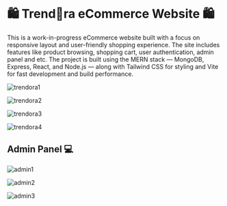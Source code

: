 # 🛍️ Trend🍊ra eCommerce Website 🛍️
This is a work-in-progress eCommerce website built with a focus on responsive layout and user-friendly shopping experience. 
The site includes features like product browsing, shopping cart, user authentication, admin panel and etc. The project is built using the MERN stack — 
MongoDB, Express, React, and Node.js — along with Tailwind CSS for 
styling and Vite for fast development and build performance.

![trendora1](https://github.com/user-attachments/assets/bdd6e776-2206-4b74-af9a-c635c46f831d)

![trendora2](https://github.com/user-attachments/assets/d7b1d4c7-c235-4580-9cc3-5a23a5707bba)

![trendora3](https://github.com/user-attachments/assets/86e70609-c255-48a9-b471-c33c05202e68)

![trendora4](https://github.com/user-attachments/assets/917f834a-abe6-4470-9b7d-ce85cc96fe79)

## Admin Panel 💻
![admin1](https://github.com/user-attachments/assets/6bf15fe5-977f-4746-8216-1cf4207c0ec9)

![admin2](https://github.com/user-attachments/assets/cc32c2e1-9764-4a93-83f7-15eafa6c9b6a)

![admin3](https://github.com/user-attachments/assets/f8f8cd6d-2380-4792-9ff3-dd9dd11b7179)










